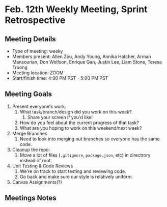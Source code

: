 # Feb. 12th Weekly Meeting, Sprint Retrospective

## Meeting Details

- Type of meeting: weeky
- Members present: Allen Zou, Andy Young, Annika Hatcher, Arman Mansourian, Don Wolfson, Enrique Gan, Justin Lee, Liam Stone, Teresa Truong
- Meeting location: ZOOM
- Start/finish time: 4:00 PM PST - 5:00 PM PST

## Meeting Goals

1. Present everyone's work:
   1. What task/branch/design did you work on this week?
      1. Share your screen if you'd like!
   2. How do you feel about the current progress of that task?
   3. What are you hoping to work on this weekend/next week?
2. Merge Branches
   1. Need to look into merging out branches so everyone has the same code.
3. Cleanup the repo:
   1. Move a lot of files (`.gitignore`, `package.json`, etc) in directrory instead of root.
4. Unit Testing & Code Reviews
   1. We're on track to start testing and reviewing code.
   2. Go back and make sure our style is relatively uniform.
5. Canvas Assignments(?)

## Meetings Notes